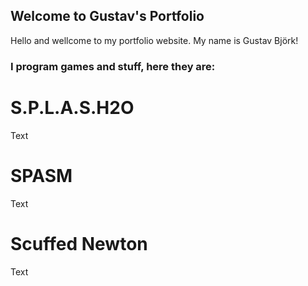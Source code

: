 ## Welcome to Gustav's Portfolio

Hello and wellcome to my portfolio website. My name is Gustav Björk!

### I program games and stuff, here they are:

# S.P.L.A.S.H2O
Text

# SPASM
Text

# Scuffed Newton
Text
